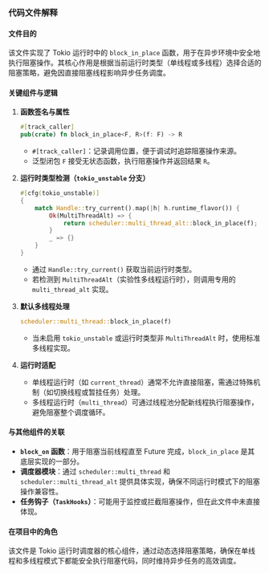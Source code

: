 ### 代码文件解释

#### 文件目的
该文件实现了 Tokio 运行时中的 `block_in_place` 函数，用于在异步环境中安全地执行阻塞操作。其核心作用是根据当前运行时类型（单线程或多线程）选择合适的阻塞策略，避免因直接阻塞线程影响异步任务调度。

#### 关键组件与逻辑
1. **函数签名与属性**
   ```rust
   #[track_caller]
   pub(crate) fn block_in_place<F, R>(f: F) -> R
   ```
   - `#[track_caller]`：记录调用位置，便于调试时追踪阻塞操作来源。
   - 泛型闭包 `F` 接受无状态函数，执行阻塞操作并返回结果 `R`。

2. **运行时类型检测（`tokio_unstable` 分支）**
   ```rust
   #[cfg(tokio_unstable)]
   {
       match Handle::try_current().map(|h| h.runtime_flavor()) {
           Ok(MultiThreadAlt) => {
               return scheduler::multi_thread_alt::block_in_place(f);
           }
           _ => {}
       }
   }
   ```
   - 通过 `Handle::try_current()` 获取当前运行时类型。
   - 若检测到 `MultiThreadAlt`（实验性多线程运行时），则调用专用的 `multi_thread_alt` 实现。

3. **默认多线程处理**
   ```rust
   scheduler::multi_thread::block_in_place(f)
   ```
   - 当未启用 `tokio_unstable` 或运行时类型非 `MultiThreadAlt` 时，使用标准多线程实现。

4. **运行时适配**
   - 单线程运行时（如 `current_thread`）通常不允许直接阻塞，需通过特殊机制（如切换线程或暂挂任务）处理。
   - 多线程运行时（`multi_thread`）可通过线程池分配新线程执行阻塞操作，避免阻塞整个调度循环。

#### 与其他组件的关联
- **`block_on` 函数**：用于阻塞当前线程直至 Future 完成，`block_in_place` 是其底层实现的一部分。
- **调度器模块**：通过 `scheduler::multi_thread` 和 `scheduler::multi_thread_alt` 提供具体实现，确保不同运行时模式下的阻塞操作兼容性。
- **任务钩子（`TaskHooks`）**：可能用于监控或拦截阻塞操作，但在此文件中未直接体现。

#### 在项目中的角色
该文件是 Tokio 运行时调度器的核心组件，通过动态选择阻塞策略，确保在单线程和多线程模式下都能安全执行阻塞代码，同时维持异步任务的高效调度。
